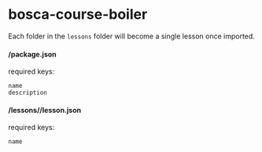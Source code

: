 # bosca-course-boiler


Each folder in the `lessons` folder will become a single lesson once imported.


#### /package.json

required keys:

    name
    description

#### /lessons/<foldername>/lesson.json

required keys:

    name
